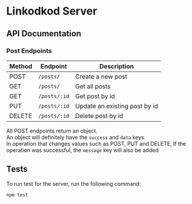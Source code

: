 # Linkodkod Server

## API Documentation

### Post Endpoints

| Method | Endpoint          | Description                   |
| ------ | ----------------- | ----------------------------- |
| POST   | `/posts/`         | Create a new post             |
| GET    | `/posts/`         | Get all posts                 |
| GET    | `/posts/:id`      | Get post by id                |
| PUT    | `/posts/:id`      | Update an existing post by id |
| DELETE | `/posts/:id`      | Delete post by id             |

All POST endpoints return an object.
</br>
An object will definitely have the `success` and `data` keys.
</br>
In operation that changes values ​​such as POST, PUT and DELETE, If the operation was successful, the `message` key will also be added

## Tests

To run test for the server, run the following command:

```bash
npm test
```

